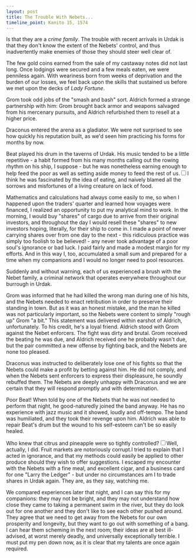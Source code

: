 ```yaml
---
layout: post
title: The Trouble With Nebets...
timeline_point: Kanito 15, 1574
---
```


<p>
    Is that they are a <em>crime family</em>. The trouble with recent arrivals in Urdak is that they don't know the extent of the Nebets' control, and thus inadvertently make enemies of those they should steer well clear of.
</p>

<p>
    The few gold coins earned from the sale of my castaway notes did not last long. Once lodgings were secured and a few meals eaten, we were penniless again. With weariness born from weeks of deprivation and the burden of our losses, we feel back upon the skills that sustained us before we met upon the decks of <em>Lady Fortune</em>.
</p>

<p>
    Grom took odd jobs of the "smash and bash" sort. Aldrich formed a strange partnership with him: Grom brought back armor and weapons salvaged from his mercenary pursuits, and Aldrich refurbished them to resell at a higher price.
</p>

<p>
    Draconus entered the arena as a gladiator. We were not surprised to see how quickly his reputation built, as we'd seen him practicing his forms for months by now.
</p>

<p>
    Beat played his drum in the taverns of Urdak. His music tended to be a little repetitive - a habit formed from his many months calling out the rowing rhythm on his ship, I suppose - but he was nonetheless earning enough to help feed the poor as well as setting aside money to feed the rest of us.<label for="sn-beat" class="margin-toggle sidenote-number"></label><input type="checkbox" id="sn-beat" class="margin-toggle"/><span class="sidenote">I think he was fascinated by the idea of eating, and naively blamed all the sorrows and misfortunes of a living creature on lack of food.</span>
</p>

<p>
    Mathematics and calculations had always come easily to me, so when I happened upon the traders' quarter and learned how voyages were financed, I realized an opportunity to put my analytical mind to work. In the morning, I would buy "shares" of cargo due to arrive  from their original investors, and throughout the day I would resell these "shares" to new investors hoping, literally, for their ship to come in. I made a point of never carrying shares over from one day to the next - this ridiculous practice was simply too foolish to be believed! - any never took advantage of a poor soul's ignorance or bad luck. I paid fairly and made a modest margin for my efforts. And in this way I, too, accumulated a small sum and prepared for a time when my companions and I would no longer need to pool resources.
</p>

<p>
    Suddenly and without warning, each of us experienced a brush with the Nebet family, a criminal network that operates everywhere throughout our burrough in Urdak.
</p>

<p>
    Grom was informed that he had killed the wrong man during one of his hits, and the Nebets needed to enact retribution in order to preserve their standing in town. But as it was an honest mistake, and the man he killed was not particularly important, so the Nebets were content to simply "rough up" Grom "a bit." This statement was delivered within earshot of Aldrich, unfortunately. To his credit, he's a loyal friend. Aldrich stood with Grom against the Nebet enforcers. The fight was dirty and brutal. Grom received the beating he was due, and Aldrich received one he probably wasn't due, but the pair committed a new offense by fighting back, and the Nebets are none too pleased.
</p>

<p>
    Draconus was instructed to deliberately lose one of his fights so that the Nebets could make a profit by betting against him. He did not comply, and when the Nebets sent enforcers to express their displeasure, he soundly rebuffed them. The Nebets are deeply unhappy with Draconus and we are certain that they will respond promptly and with determination.
</p>

<p>
    Poor Beat! When told by one of the Nebets that he was not needed to perform that night, he good-naturedly joined the band anyway. He has no experience with jazz music and it showed, loudly and off-tempo. The band was humiliated, and they took their revenge upon him. Aldrich was able to repair Beat's drum but the wound to his self-esteem can't be so easily healed.
</p>

<p>
    Who knew that citrus and pineapple were so tightly controlled?<label for="sn-fruit" class="margin-toggle sidenote-number"></label><input type="checkbox" id="sn-fruit" class="margin-toggle"/><span class="sidenote">Well, actually, I did. Fruit markets are notoriously corrupt.</span>I tried to explain that I acted in ignorance, and that my methods could easily be applied to other produce should they wish to offer suggestions. I escaped my encounter with the Nebets with a fine meal, and excellent cigar, and a business card for one "Larry the Ledger" - but under no circumstances am I to trade shares in Urdak again. They are, as they say, watching me.
</p>

<p>
    We compared experiences later that night, and I can say this for my companions: they may not be bright, and they may not understand how close they came to taking a permanent swim in the river, but they do look out for one another and they don't like to see each other pushed around. They agree that we need to get away from the Nebets for our own prosperity and longevity, but they want to go out with something of a bang. I can hear them scheming in the next room; their ideas are at best ill-advised, at worst merely deadly, and universally exceptionally terrible. I must put my pen down now, as it is clear that my talents are once again required.
</p>


